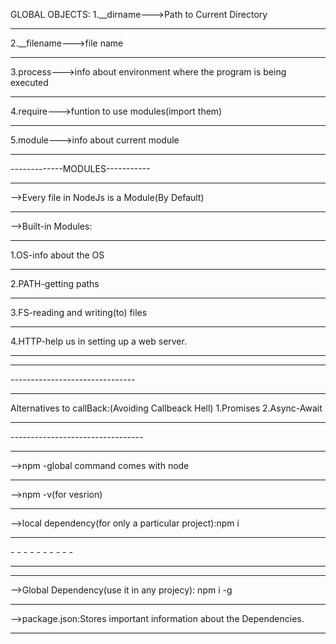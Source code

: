 
GLOBAL OBJECTS:
1.__dirname--->Path to Current Directory<hr>
2.__filename--->file name<hr>
3.process--->info about environment where the program is being executed<hr>
4.require--->funtion to use modules(import them)<hr>
5.module--->info about current module
<hr>
  -------------MODULES-----------<hr>
  -->Every file in NodeJs is a Module(By Default)<hr>
  -->Built-in Modules:<hr>
        1.OS-info about the OS<hr>
        2.PATH-getting paths<hr>
        3.FS-reading and writing(to) files<hr>
        4.HTTP-help us in setting up a web server.<hr>
<hr>
  -------------------------------
<hr>  Alternatives to callBack:(Avoiding Callbeack Hell)
  1.Promises
  2.Async-Await
  <hr>
---------------------------------
 <hr> -->npm -global command comes with node<hr>
  -->npm -v(for vesrion)<hr>
  -->local dependency(for only a particular project):npm i <package name><hr>
        - - - - - - - - - - <hr>
 <hr> -->Global Dependency(use it in any projecy): npm i -g <packagename><hr>
  -->package.json:Stores important information about the Dependencies.<hr>
  

